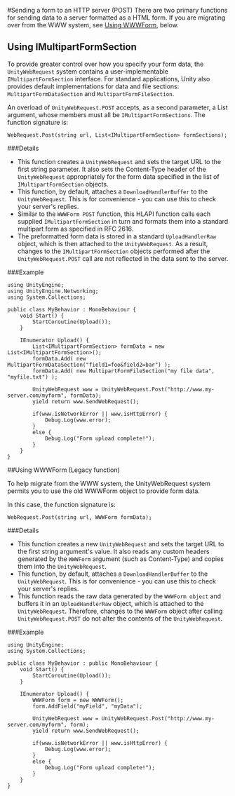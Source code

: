 #Sending a form to an HTTP server (POST)
There are two primary functions for sending data to a server formatted as a HTML form. If you are migrating over from the WWW system, see [Using WWWForm](#UsingWWWForm), below.

## Using IMultipartFormSection
To provide greater control over how you specify your form data, the ``UnityWebRequest`` system contains a user-implementable ``IMultipartFormSection`` interface. For standard applications, Unity also provides default implementations for data and file sections: ``MultipartFormDataSection`` and ``MultipartFormFileSection``.

An overload of ``UnityWebRequest.POST`` accepts, as a second parameter, a List argument, whose members must all be ``IMultipartFormSections``. The function signature is:

````
WebRequest.Post(string url, List<IMultipartFormSection> formSections);
````

###Details

* This function creates a `UnityWebRequest` and sets the target URL to the first string parameter. It also sets the Content-Type header of the `UnityWebRequest` appropriately for the form data specified in the list of `IMultipartFormSection` objects.
* This function, by default, attaches a `DownloadHandlerBuffer` to the `UnityWebRequest`. This is for convenience - you can use this to check your server's replies.
* Similar to the `WWWForm POST` function, this HLAPI function calls each supplied `IMultipartFormSection` in turn and formats them into a standard multipart form as specified in RFC 2616.
* The preformatted form data is stored in a standard `UploadHandlerRaw` object, which is then attached to the `UnityWebRequest`. As a result, changes to the `IMultipartFormSection` objects performed after the `UnityWebRequest.POST` call are not reflected in the data sent to the server.

###Example

````
using UnityEngine;
using UnityEngine.Networking;
using System.Collections;
 
public class MyBehavior : MonoBehaviour {
    void Start() {
        StartCoroutine(Upload());
    }
 
    IEnumerator Upload() {
        List<IMultipartFormSection> formData = new List<IMultipartFormSection>();
        formData.Add( new MultipartFormDataSection("field1=foo&field2=bar") );
        formData.Add( new MultipartFormFileSection("my file data", "myfile.txt") );

        UnityWebRequest www = UnityWebRequest.Post("http://www.my-server.com/myform", formData);
        yield return www.SendWebRequest();
 
        if(www.isNetworkError || www.isHttpError) {
            Debug.Log(www.error);
        }
        else {
            Debug.Log("Form upload complete!");
        }
    }
}
````

<a name="UsingWWWForm"></a>
##Using WWWForm (Legacy function)

To help migrate from the WWW system, the UnityWebRequest system permits you to use the old WWWForm object to provide form data.

In this case, the function signature is:

````
WebRequest.Post(string url, WWWForm formData);
````

###Details

* This function creates a new `UnityWebRequest` and sets the target URL to the first string argument's value. It also reads any custom headers generated by the `WWWForm` argument (such as Content-Type) and copies them into the `UnityWebRequest`.
* This function, by default, attaches a `DownloadHandlerBuffer` to the `UnityWebRequest`. This is for convenience - you can use this to check your server's replies.
* This function reads the raw data generated by the `WWWForm object` and buffers it in an `UploadHandlerRaw` object, which is attached to the `UnityWebRequest`. Therefore, changes to the `WWWForm` object after calling `UnityWebRequest.POST` do not alter the contents of the `UnityWebRequest`.

###Example

````
using UnityEngine;
using System.Collections;
 
public class MyBehavior : public MonoBehaviour {
    void Start() {
        StartCoroutine(Upload());
    }
 
    IEnumerator Upload() {
        WWWForm form = new WWWForm();
        form.AddField("myField", "myData");
 
        UnityWebRequest www = UnityWebRequest.Post("http://www.my-server.com/myform", form);
        yield return www.SendWebRequest();
 
        if(www.isNetworkError || www.isHttpError) {
            Debug.Log(www.error);
        }
        else {
            Debug.Log("Form upload complete!");
        }
    }
}
````
